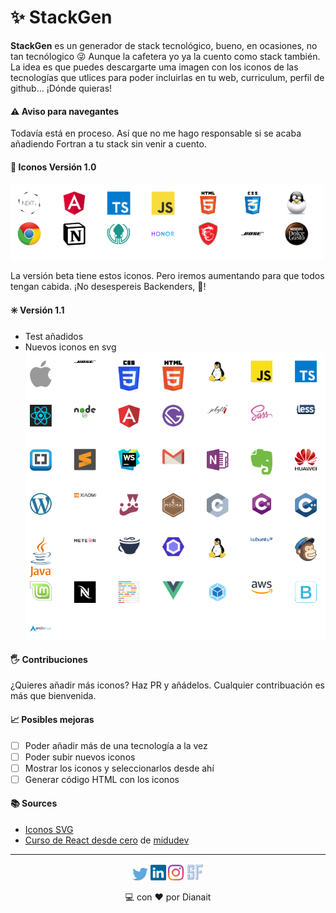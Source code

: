 # ✨ StackGen

**StackGen** es un generador de stack tecnológico, bueno, en ocasiones, no tan tecnólogico 😜 Aunque la cafetera yo ya la cuento como stack también.
La idea es que puedes descargarte uma imagen con los iconos de las tecnologías que utlices para poder incluirlas en tu web, curriculum, perfil de github... ¡Dónde quieras!

#### ⚠️ **Aviso para navegantes**

Todavía está en proceso. Así que no me hago responsable si se acaba añadiendo Fortran a tu stack sin venir a cuento.

#### 🍦 Iconos Versión 1.0

![next, angular, ts, js, html, css, linux, chrome, notion, gitkraken, honor, msi, bose, dolce gusto](./public/stack/stack.png)

La versión beta tiene estos iconos. Pero iremos aumentando para que todos tengan cabida. ¡No desespereis Backenders, 💪!

#### ✳️ Versión 1.1

- Test añadidos
- Nuevos iconos en svg
  ![next, angular, ts, js, html, css, linux, chrome, notion, gitkraken, honor, msi, bose, dolce gusto](./public/readme/stackv1-1.png)

#### 🖐 Contribuciones

¿Quieres añadir más iconos? Haz PR y añádelos. Cualquier contribuación es más que bienvenida.

#### 📈 Posibles mejoras

- [ ] Poder añadir más de una tecnología a la vez
- [ ] Poder subir nuevos iconos
- [ ] Mostrar los iconos y seleccionarlos desde ahí
- [ ] Generar código HTML con los iconos

#### 📚 Sources

- [Iconos SVG](https://worldvectorlogo.com/)
- [Curso de React desde cero](https://midu.dev/curso-gratis-react-2020/) de [midudev](https://github.com/midudev)

---

<p align="center"><a href="https://twitter.com/dianait_"><img src="./social/../public/social/twitter.svg" alt="dianait_" width="25"/></a>
<a href="https://www.linkedin.com/in/dianahernandezsoler/"><img src="./social/../public/social/linkedin.svg" alt="dianahernandezsoler" width="25"/></a>
<a href="https://www.instagram.com/dianait_"><img src="./social/../public/social/instagram.svg" alt="dianait" width="25"/></a>
<a href="https://dianait.vercel.app"><img src="./public/social/SFlogo.PNG" alt="series & Front" width="28"/></a>

<p align="center"> 💻 con ❤️ por Dianait</p>
</p>
